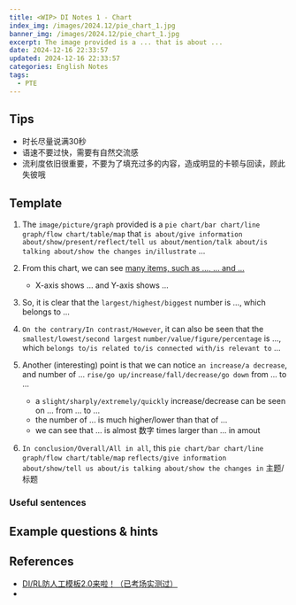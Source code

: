 ```yaml
---
title: <WIP> DI Notes 1 - Chart
index_img: /images/2024.12/pie_chart_1.jpg
banner_img: /images/2024.12/pie_chart_1.jpg
excerpt: The image provided is a ... that is about ...
date: 2024-12-16 22:33:57
updated: 2024-12-16 22:33:57
categories: English Notes
tags:
  - PTE
---
```


## Tips
- 时长尽量说满30秒
- 语速不要过快，需要有自然交流感
- 流利度依旧很重要，不要为了填充过多的内容，造成明显的卡顿与回读，顾此失彼哦

## Template

1. The `image/picture/graph` provided is a `pie chart/bar chart/line graph/flow chart/table/map` that `is about/give information about/show/present/reflect/tell us about/mention/talk about/is talking about/show the changes in/illustrate` ...

2. From this chart, we can see <u>many items, such as ..., ... and ...</u>
   * X-axis shows ... and Y-axis shows ...

3. So, it is clear that the `largest/highest/biggest` number is ..., which belongs to ...

4. `On the contrary/In contrast/However`, it can also be seen that the `smallest/lowest/second largest` `number/value/figure/percentage` is ..., which `belongs to/is related to/is connected with/is relevant to` ...

5. Another (interesting) point is that we can notice `an increase/a decrease`, and number of ... `rise/go up/increase/fall/decrease/go down` from ... to ...
   * a `slight/sharply/extremely/quickly` increase/decrease can be seen on ... from ... to ...
   * the number of ... is much higher/lower than that of ...
   * we can see that ... is almost 数字 times larger than ... in amout

6. `In conclusion/Overall/All in all`, this `pie chart/bar chart/line graph/flow chart/table/map` `reflects/give information about/show/tell us about/is talking about/show the changes in` 主题/标题

### Useful sentences



## Example questions & hints

## References
- [DI/RL防人工模板2.0来啦！（已考场实测过）](https://www.xiaohongshu.com/explore/6732bda5000000001b02ac8d?xsec_token=ABwoDO7PpZO6tBLQnA-p8UNJ968nGcD7i5lQi8QjL3_c0=&xsec_source=pc_search&source=unknown)
- 
